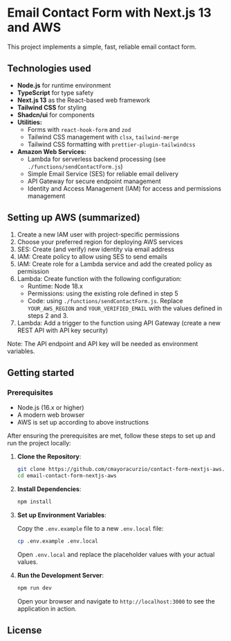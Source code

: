 # Email Contact Form with Next.js 13 and AWS

This project implements a simple, fast, reliable email contact form.

## Technologies used

- **Node.js** for runtime environment
- **TypeScript** for type safety
- **Next.js 13** as the React-based web framework
- **Tailwind CSS** for styling
- **Shadcn/ui** for components
- **Utilities:**
  - Forms with `react-hook-form` and `zod`
  - Tailwind CSS management with `clsx`, `tailwind-merge`
  - Tailwind CSS formatting with `prettier-plugin-tailwindcss`
- **Amazon Web Services:**
  - Lambda for serverless backend processing (see `./functions/sendContactForm.js`)
  - Simple Email Service (SES) for reliable email delivery
  - API Gateway for secure endpoint management
  - Identity and Access Management (IAM) for access and permissions management

## Setting up AWS (summarized)

1. Create a new IAM user with project-specific permissions
2. Choose your preferred region for deploying AWS services
3. SES: Create (and verify) new identity via email address
4. IAM: Create policy to allow using SES to send emails
5. IAM: Create role for a Lambda service and add the created policy as permission
6. Lambda: Create function with the following configuration:
   - Runtime: Node 18.x
   - Permissions: using the existing role defined in step 5
   - Code: using `./functions/sendContactForm.js`. Replace `YOUR_AWS_REGION` and `YOUR_VERIFIED_EMAIL` with the values defined in steps 2 and 3.
7. Lambda: Add a trigger to the function using API Gateway (create a new REST API with API key security)

Note: The API endpoint and API key will be needed as environment variables.

## Getting started

### Prerequisites

- Node.js (16.x or higher)
- A modern web browser
- AWS is set up according to above instructions

After ensuring the prerequisites are met, follow these steps to set up and run the project locally:

1. **Clone the Repository**:

   ```bash
   git clone https://github.com/cmayoracurzio/contact-form-nextjs-aws.git
   cd email-contact-form-nextjs-aws
   ```

2. **Install Dependencies**:

   ```bash
   npm install
   ```

3. **Set up Environment Variables**:

   Copy the `.env.example` file to a new `.env.local` file:

   ```bash
   cp .env.example .env.local
   ```

   Open `.env.local` and replace the placeholder values with your actual values.

4. **Run the Development Server**:

   ```bash
   npm run dev
   ```

   Open your browser and navigate to `http://localhost:3000` to see the application in action.

## License
